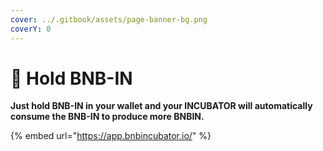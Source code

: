 ```yaml
---
cover: ../.gitbook/assets/page-banner-bg.png
coverY: 0
---
```


# 🌟 Hold BNB-IN

**Just hold BNB-IN in your wallet and your INCUBATOR will automatically consume the BNB-IN to produce more BNBIN.**

{% embed url="https://app.bnbincubator.io/" %}

[\
](https://www.bnbincubator.io)
